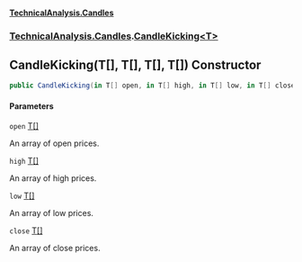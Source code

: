 #### [TechnicalAnalysis.Candles](TechnicalAnalysis.Candles.md 'TechnicalAnalysis.Candles')
### [TechnicalAnalysis.Candles](TechnicalAnalysis.Candles.md#TechnicalAnalysis.Candles 'TechnicalAnalysis.Candles').[CandleKicking&lt;T&gt;](CandleKicking_T_.md 'TechnicalAnalysis.Candles.CandleKicking<T>')

## CandleKicking(T[], T[], T[], T[]) Constructor

```csharp
public CandleKicking(in T[] open, in T[] high, in T[] low, in T[] close);
```
#### Parameters

<a name='TechnicalAnalysis.Candles.CandleKicking_T_.CandleKicking(T[],T[],T[],T[]).open'></a>

`open` [T](CandleKicking_T_.md#TechnicalAnalysis.Candles.CandleKicking_T_.T 'TechnicalAnalysis.Candles.CandleKicking<T>.T')[[]](https://docs.microsoft.com/en-us/dotnet/api/System.Array 'System.Array')

An array of open prices.

<a name='TechnicalAnalysis.Candles.CandleKicking_T_.CandleKicking(T[],T[],T[],T[]).high'></a>

`high` [T](CandleKicking_T_.md#TechnicalAnalysis.Candles.CandleKicking_T_.T 'TechnicalAnalysis.Candles.CandleKicking<T>.T')[[]](https://docs.microsoft.com/en-us/dotnet/api/System.Array 'System.Array')

An array of high prices.

<a name='TechnicalAnalysis.Candles.CandleKicking_T_.CandleKicking(T[],T[],T[],T[]).low'></a>

`low` [T](CandleKicking_T_.md#TechnicalAnalysis.Candles.CandleKicking_T_.T 'TechnicalAnalysis.Candles.CandleKicking<T>.T')[[]](https://docs.microsoft.com/en-us/dotnet/api/System.Array 'System.Array')

An array of low prices.

<a name='TechnicalAnalysis.Candles.CandleKicking_T_.CandleKicking(T[],T[],T[],T[]).close'></a>

`close` [T](CandleKicking_T_.md#TechnicalAnalysis.Candles.CandleKicking_T_.T 'TechnicalAnalysis.Candles.CandleKicking<T>.T')[[]](https://docs.microsoft.com/en-us/dotnet/api/System.Array 'System.Array')

An array of close prices.